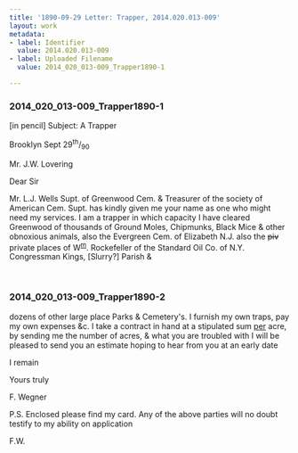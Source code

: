 ```yaml
---
title: '1890-09-29 Letter: Trapper, 2014.020.013-009'
layout: work
metadata:
- label: Identifier
  value: 2014.020.013-009
- label: Uploaded Filename
  value: 2014_020_013-009_Trapper1890-1

---
```

<div class="pages">
<div id="page-1653915">
<h3><a name="page-1653915">2014_020_013-009_Trapper1890-1</a></h3>
<div class="page-content">
<p>[in pencil] Subject: A Trapper</p>
<p>Brooklyn Sept 29<sup>th</sup>/<sub>90</sub></p>
<p>Mr. J.W. Lovering</p>
<p>Dear Sir</p>
<p>Mr. L.J. Wells<span class='line-break'> </span>Supt. of Greenwood Cem. &amp;<span class='line-break'> </span>Treasurer of the society of<span class='line-break'> </span>American Cem. Supt. has<span class='line-break'> </span>kindly given me your name<span class='line-break'> </span>as one who might need my<span class='line-break'> </span>services. I am a trapper in<span class='line-break'> </span>which capacity I have cleared<span class='line-break'> </span>Greenwood of thousands of<span class='line-break'> </span>Ground Moles, Chipmunks,<span class='line-break'> </span>Black Mice &amp; other obnoxious<span class='line-break'> </span>animals, also the Evergreen<span class='line-break'> </span>Cem. of Elizabeth N.J. also<span class='line-break'> </span>the <s>piv</s> private places of W<sup><u>m</u></sup>.<span class='line-break'> </span>Rockefeller of the Standard Oil<span class='line-break'> </span>Co. of N.Y. Congressman<span class='line-break'> </span>Kings, [Slurry?] Parish &amp;</p>
</div>
</div>
<br />
<div id="page-1653916">
<h3><a name="page-1653916">2014_020_013-009_Trapper1890-2</a></h3>
<div class="page-content">
<p>dozens of other large place<span class='line-break'> </span>Parks &amp; Cemetery's. I furnish<span class='line-break'> </span>my own traps, pay my<span class='line-break'> </span>own expenses &amp;c. I take<span class='line-break'> </span>a contract in hand at a<span class='line-break'> </span>stipulated sum <u>per</u> acre,<span class='line-break'> </span>by sending me the number<span class='line-break'> </span>of acres, &amp; what you are<span class='line-break'> </span>troubled with I will be<span class='line-break'> </span>pleased to send you an<span class='line-break'> </span>estimate hoping to hear<span class='line-break'> </span>from you at an early date</p>
<p>I remain</p>
<p>Yours truly</p>
<p>F. Wegner</p>
<p>P.S. Enclosed please find my card.<span class='line-break'> </span>Any of the above parties will<span class='line-break'> </span>no doubt testify to my ability<span class='line-break'> </span>on application</p>
<p>F.W.</p>
</div>
</div>
<br />
</div>
